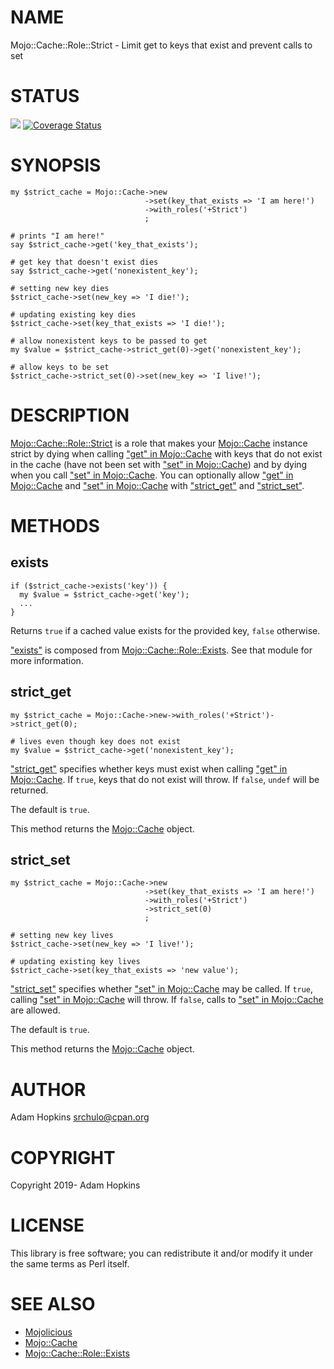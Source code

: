 # NAME

Mojo::Cache::Role::Strict - Limit get to keys that exist and prevent calls to set

# STATUS

<div>
    <a href="https://travis-ci.org/srchulo/Mojo-Cache-Role-Strict"><img src="https://travis-ci.org/srchulo/Mojo-Cache-Role-Strict.svg?branch=master"></a> <a href='https://coveralls.io/github/srchulo/Mojo-Cache-Role-Strict?branch=master'><img src='https://coveralls.io/repos/github/srchulo/Mojo-Cache-Role-Strict/badge.svg?branch=master' alt='Coverage Status' /></a>
</div>

# SYNOPSIS

    my $strict_cache = Mojo::Cache->new
                                  ->set(key_that_exists => 'I am here!')
                                  ->with_roles('+Strict')
                                  ;

    # prints "I am here!"
    say $strict_cache->get('key_that_exists');

    # get key that doesn't exist dies
    say $strict_cache->get('nonexistent_key');

    # setting new key dies
    $strict_cache->set(new_key => 'I die!');

    # updating existing key dies
    $strict_cache->set(key_that_exists => 'I die!');

    # allow nonexistent keys to be passed to get
    my $value = $strict_cache->strict_get(0)->get('nonexistent_key');

    # allow keys to be set
    $strict_cache->strict_set(0)->set(new_key => 'I live!');

# DESCRIPTION

[Mojo::Cache::Role::Strict](https://metacpan.org/pod/Mojo::Cache::Role::Strict) is a role that makes your [Mojo::Cache](https://metacpan.org/pod/Mojo::Cache) instance strict by
dying when calling ["get" in Mojo::Cache](https://metacpan.org/pod/Mojo::Cache#get) with keys that do not exist in the cache (have not
been set with ["set" in Mojo::Cache](https://metacpan.org/pod/Mojo::Cache#set)) and by dying when you call ["set" in Mojo::Cache](https://metacpan.org/pod/Mojo::Cache#set). You can optionally
allow ["get" in Mojo::Cache](https://metacpan.org/pod/Mojo::Cache#get) and ["set" in Mojo::Cache](https://metacpan.org/pod/Mojo::Cache#set) with ["strict\_get"](#strict_get) and ["strict\_set"](#strict_set).

# METHODS

## exists

    if ($strict_cache->exists('key')) {
      my $value = $strict_cache->get('key');
      ...
    }

Returns `true` if a cached value exists for the provided key, `false` otherwise.

["exists"](#exists) is composed from [Mojo::Cache::Role::Exists](https://metacpan.org/pod/Mojo::Cache::Role::Exists). See that module for more information.

## strict\_get

    my $strict_cache = Mojo::Cache->new->with_roles('+Strict')->strict_get(0);

    # lives even though key does not exist
    my $value = $strict_cache->get('nonexistent_key');

["strict\_get"](#strict_get) specifies whether keys must exist when calling ["get" in Mojo::Cache](https://metacpan.org/pod/Mojo::Cache#get). If `true`,
keys that do not exist will throw. If `false`, `undef` will be returned.

The default is `true`.

This method returns the [Mojo::Cache](https://metacpan.org/pod/Mojo::Cache) object.

## strict\_set

    my $strict_cache = Mojo::Cache->new
                                  ->set(key_that_exists => 'I am here!')
                                  ->with_roles('+Strict')
                                  ->strict_set(0)
                                  ;

    # setting new key lives
    $strict_cache->set(new_key => 'I live!');

    # updating existing key lives
    $strict_cache->set(key_that_exists => 'new value');

["strict\_set"](#strict_set) specifies whether ["set" in Mojo::Cache](https://metacpan.org/pod/Mojo::Cache#set) may be called. If `true`,
calling ["set" in Mojo::Cache](https://metacpan.org/pod/Mojo::Cache#set) will throw. If `false`, calls to ["set" in Mojo::Cache](https://metacpan.org/pod/Mojo::Cache#set) are allowed.

The default is `true`.

This method returns the [Mojo::Cache](https://metacpan.org/pod/Mojo::Cache) object.

# AUTHOR

Adam Hopkins <srchulo@cpan.org>

# COPYRIGHT

Copyright 2019- Adam Hopkins

# LICENSE

This library is free software; you can redistribute it and/or modify
it under the same terms as Perl itself.

# SEE ALSO

- [Mojolicious](https://metacpan.org/pod/Mojolicious)
- [Mojo::Cache](https://metacpan.org/pod/Mojo::Cache)
- [Mojo::Cache::Role::Exists](https://metacpan.org/pod/Mojo::Cache::Role::Exists)

